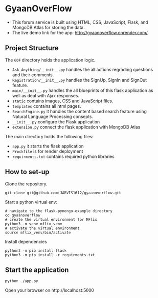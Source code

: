 # GyaanOverFlow

* This forum service is built using HTML, CSS, JavaScript, Flask, and MongoDB Atlas for storing the data.
* The live demo link for the app: http://gyaanoverflow.onrender.com/

## Project Structure

The `GOF` directory holds the application logic. 
* `Ask_Anything/__init__.py` handles the all actions regrading questions and their comments.
* `Registration/__init__.py` handles the SignUp, SignIn and SignOut feature.
* `main/__init__.py` handles the all blueprints of this flask application as well as deal with Ajax responses.
* `static` contains images, CSS and JavaScript files.
* `templates` contains all html pages.
* `SearchEngine.py` It handles the content based search feature using Natural Language Processing consepts.
* `__init__.py` configure the Flask application
* `extension.py` connect the flask application with MongoDB Atlas

The main directory holds the following files:
* `app.py` it starts the flask application
* `Prockfile` is for render deployment
* `requirments.txt` contains required python libraries




## How to set-up

Clone the repository.
```
git clone git@github.com:JARVIS1612/gyaanoverflow.git
```

Start a python virtual env:
```
# navigate to the flask-pymongo-example directory
cd gyaanoverflow
# create the virtual environment for MFlix
python3 -m venv mflix-venv
# activate the virtual environment
source mflix_venv/bin/activate
```

Install dependencies
```
python3 -m pip install flask
python3 -m pip install -r requirments.txt
```



## Start the application

```
python ./app.py
```
Open your browser on http://localhost:5000
